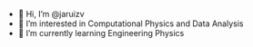- 👋 Hi, I’m @jaruizv
- 👀 I’m interested in Computational Physics and Data Analysis
- 🌱 I’m currently learning Engineering Physics


<!---
jaruizv/jaruizv is a ✨ special ✨ repository because its `README.md` (this file) appears on your GitHub profile.
You can click the Preview link to take a look at your changes.
--->

